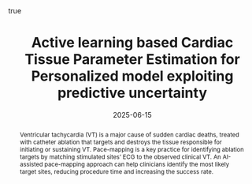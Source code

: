 ---
title: 
  Active learning based Cardiac Tissue Parameter Estimation for Personalized model exploiting predictive uncertainty
date: '2025-06-15'
authors:
  - admin
  - Dylan O’Hara
  - Casey Meisenzahl
  - Karli Gillette
  - Anton J Prassl
  - Gernot Plank
  - John L Sapp
  - Linwei Wang
publication_types:
  - '1'
publication: 'In *Computing in Cardiology*. '
abstract: 
  Ventricular tachycardia (VT) is a major cause of sudden cardiac deaths, treated with catheter ablation that targets and destroys the tissue responsible for initiating or sustaining VT. Pace-mapping is a key practice for identifying ablation targets by matching stimulated sites’ ECG to the observed clinical VT. An AI-assisted pace-mapping approach can help clinicians identify the most likely target sites, reducing procedure time and increasing the success rate.
summary: 
  Ventricular tachycardia (VT) is a major cause of sudden cardiac deaths, treated with catheter ablation that targets and destroys the tissue responsible for initiating or sustaining VT. Pace-mapping is a key practice for identifying ablation targets by matching stimulated sites’ ECG to the observed clinical VT. An AI-assisted pace-mapping approach can help clinicians identify the most likely target sites, reducing procedure time and increasing the success rate.
image_preview: arxiv.jpeg
selected: true
projects: []
url_pdf: ''
url_preprint: 'https://cinc.org/2025/Program/accepted/67.pdf'
url_code: ''
url_dataset: ''
url_project: ''
url_slides: ''
url_video: ''
url_poster: ''
url_source: ''
math: true
highlight: true

---